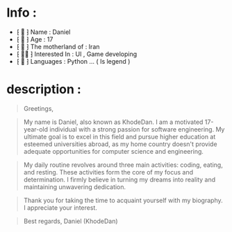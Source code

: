 # Info :

- ⁅ 📛 ⁆ Name : Daniel
- ⁅ 👦 ⁆ Age : 17
- ⁅ 🧠 ⁆ The motherland of : Iran
- ⁅ 👨‍💻 ⁆ Interested In : UI , Game developing
- ⁅ 🐍 ⁆ Languages : Python ... ( Is legend )


# description :


> Greetings,

> My name is Daniel, also known as KhodeDan. I am a motivated 17-year-old individual with a strong passion for software engineering. My ultimate goal is to excel in this field and pursue  higher education at esteemed universities abroad, as my home country doesn't provide adequate opportunities for computer science and engineering.

> My daily routine revolves around three main activities: coding, eating, and resting. These activities form the core of my focus and determination. I firmly believe in turning my dreams   into reality and maintaining unwavering dedication.

> Thank you for taking the time to acquaint yourself with my biography. I appreciate your interest.

> Best regards,
> Daniel (KhodeDan)
